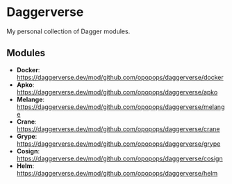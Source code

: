 # Daggerverse

My personal collection of Dagger modules.

## Modules

- **Docker**: https://daggerverse.dev/mod/github.com/opopops/daggerverse/docker
- **Apko**: https://daggerverse.dev/mod/github.com/opopops/daggerverse/apko
- **Melange**: https://daggerverse.dev/mod/github.com/opopops/daggerverse/melange
- **Crane**: https://daggerverse.dev/mod/github.com/opopops/daggerverse/crane
- **Grype**: https://daggerverse.dev/mod/github.com/opopops/daggerverse/grype
- **Cosign**: https://daggerverse.dev/mod/github.com/opopops/daggerverse/cosign
- **Helm**: https://daggerverse.dev/mod/github.com/opopops/daggerverse/helm
